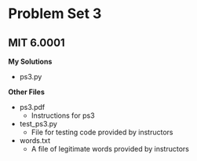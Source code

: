 # Problem Set 3
## MIT 6.0001

**My Solutions**
* ps3.py

**Other Files**
* ps3.pdf
    * Instructions for ps3
* test_ps3.py
    * File for testing code provided by instructors
* words.txt
    * A file of legitimate words provided by instructors
